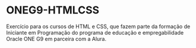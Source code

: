 # ONEG9-HTMLCSS
Exercício para os cursos de HTML e CSS, que fazem parte da formação de Iniciante em Programação do programa de educação e empregabilidade Oracle ONE G9 em parceira com a Alura.
